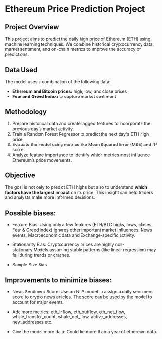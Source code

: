 # Ethereum Price Prediction Project

## Project Overview
This project aims to predict the daily high price of Ethereum (ETH) using machine learning techniques. We combine historical cryptocurrency data, market sentiment, and on-chain metrics to improve the accuracy of predictions. 

## Data Used
The model uses a combination of the following data:
- **Ethereum and Bitcoin prices:** high, low, and close prices
- **Fear and Greed Index:** to capture market sentiment


## Methodology
1. Prepare historical data and create lagged features to incorporate the previous day's market activity.
2. Train a Random Forest Regressor to predict the next day's ETH high price.
3. Evaluate the model using metrics like Mean Squared Error (MSE) and R² score.
4. Analyze feature importance to identify which metrics most influence Ethereum’s price movements.

## Objective
The goal is not only to predict ETH highs but also to understand **which factors have the largest impact** on its price. This insight can help traders and analysts make more informed decisions.



## Possible biases:
- Feature Bias: Using only a few features (ETH/BTC highs, lows, closes, Fear & Greed index) ignores other important market influences: News events, Macroeconomic data and Exchange-specific activity.

- Stationarity Bias: Cryptocurrency prices are highly non-stationary.Models assuming stable patterns (like linear regression) may fail during trends or crashes.

- Sample Size Bias

## Improvements to minimize biases:
- News Sentiment Score: Use an NLP model to assign a daily sentiment score to crypto news articles. The score can be used by the model to account for major events.

- Add more metrics: eth_inflow, eth_outflow, eth_net_flow, whale_transfer_count, whale_net_flow, active_addresses, new_addresses etc.

- Give the model more data: Could be more than a year of ethereum data.

